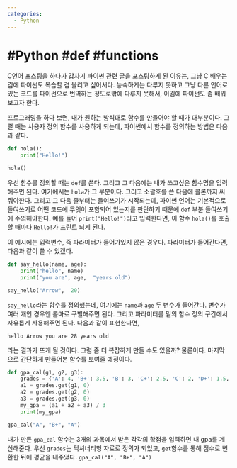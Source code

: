 ```yaml
---
categories:
  - Python
---
```


# #Python #def #functions

C언어 포스팅을 하다가 갑자기 파이썬 관련 글을 포스팅하게 된 이유는, 그냥 C 배우는 김에 파이썬도 복습할 겸 올리고 싶어서다. 능숙하게는 다루지 못하고 그냥 다른 언어로 있는 코드를 파이썬으로 번역하는 정도로밖에 다루지 못해서, 이김에 파이썬도 좀 배워보고자 한다.

프로그래밍을 하다 보면, 내가 원하는 방식대로 함수를 만들어야 할 때가 대부분이다. 그럴 때는 사용자 정의 함수를 사용하게 되는데, 파이썬에서 함수를 정의하는 방법은 다음과 같다.

```python
def hola():
	print("Hello!")

hola()
```

우선 함수를 정의할 때는 `def`를 쓴다. 그리고 그 다음에는 내가 쓰고싶은 함수명을 입력해주면 된다. 여기에서는 `hola`가 그 부분이다. 그리고 소괄호를 쓴 다음에 콜론까지 써줘야한다. 그리고 그 다음 줄부터는 들여쓰기가 시작되는데, 파이썬 언어는 기본적으로 들여쓰기로 어떤 코드에 무엇이 포함되어 있는지를 판단하기 때문에 `def` 부분 들여쓰기에 주의해야한다. 예를 들어 `print("Hello!")`라고 입력한다면, 이 함수 `hola()`를 호출할 때마다 `Hello!`가 프린트 되게 된다.

이 예시에는 입력변수, 즉 파라미터가 들어가있지 않은 경우다. 파라미터가 들어간다면, 다음과 같이 쓸 수 있겠다.

```python
def say_hello(name, age):
	print("hello", name)
	print("you are", age,  "years old")

say_hello("Arrow",  20)
```

`say_hello`라는 함수를 정의했는데, 여기에는 `name`과 `age` 두 변수가 들어간다. 변수가 여러 개인 경우엔 콤마로 구별해주면 된다. 그리고 파라미터를 밑의 함수 정의 구간에서 자유롭게 사용해주면 된다. 다음과 같이 표현한다면,

`hello Arrow you are 28 years old`

라는 결과가 뜨게 될 것이다. 그럼 좀 더 복잡하게 만들 수도 있을까? 물론이다. 마지막으로 간단하게 만들어본 함수를 보여줄 예정이다.

```python
def gpa_cal(g1, g2, g3):
	grades = {'A': 4, 'B+': 3.5, 'B': 3, 'C+': 2.5, 'C': 2, 'D+': 1.5, 'D': 1, 'F': 0}
	a1 = grades.get(g1, 0)
	a2 = grades.get(g2, 0)
	a3 = grades.get(g3, 0)
	my_gpa = (a1 + a2 + a3) / 3
	print(my_gpa)

gpa_cal("A", "B+", "A")
```
내가 만든 `gpa_cal` 함수는 3개의 과목에서 받은 각각의 학점을 입력하면 내 gpa를 계산해준다. 우선 `grades`는 딕셔너리형 자료로 정의가 되었고, `get`함수를 통해 점수로 변환한 뒤에 평균을 내주었다. `gpa_cal("A", "B+", "A")`
<!--stackedit_data:
eyJoaXN0b3J5IjpbLTU5MTc2MDUwNl19
-->